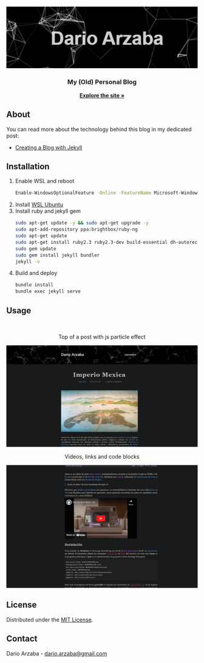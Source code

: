 <br />
<div align="center">
  <a href="https://github.com/othneildrew/Best-README-Template">
    <img src="Images/ScreenSSiteLogo.png">
  </a>

  <h3 align="center">My (Old) Personal Blog</h3>

  <p align="center">
    <a href="https://darioarzaba.github.io/"><strong>Explore the site »</strong></a>

  </p>
</div>

## About

You can read more about the technology behind this blog in my dedicated post:

* [Creating a Blog with Jekyll](https://darioarzaba.github.io/primero/2017/02/15/JekyllAdventures.html)

## Installation

1. Enable WSL and reboot
   ```sh
   Enable-WindowsOptionalFeature -Online -FeatureName Microsoft-Windows-Subsystem-Linux
   ```
2. Install [WSL Ubuntu](https://www.microsoft.com/es-mx/store/p/ubuntu/9nblggh4msv6?rtc=1)
3. Install ruby and jekyll gem
   ```sh
   sudo apt-get update -y && sudo apt-get upgrade -y
   sudo apt-add-repository ppa:brightbox/ruby-ng
   sudo apt-get update
   sudo apt-get install ruby2.3 ruby2.3-dev build-essential dh-autoreconf
   sudo gem update
   sudo gem install jekyll bundler
   jekyll -v
   ```
4. Build and deploy
   ```sh
   bundle install
   bundle exec jekyll serve
   ```

## Usage

</br>

<div align="center">
<p> Top of a post with js particle effect </p>
</div>

<img src="Images/ScreenSSiteOne.png">

</br>

<div align="center">
<p> Videos, links and code blocks </p>
</div>

<img src="Images/ScreenSSiteTwo.png">

## License

Distributed under the [MIT License](https://mit-license.org/).

## Contact

Dario Arzaba - dario.arzaba@gmail.com